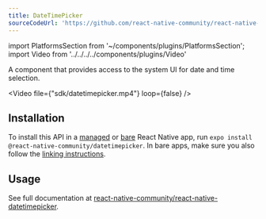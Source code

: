 ```yaml
---
title: DateTimePicker
sourceCodeUrl: 'https://github.com/react-native-community/react-native-datetimepicker'
---
```


import PlatformsSection from '~/components/plugins/PlatformsSection';
import Video from '../../../../components/plugins/Video'

A component that provides access to the system UI for date and time selection.

<Video file={"sdk/datetimepicker.mp4"} loop={false} />

<PlatformsSection android emulator ios simulator />

## Installation

To install this API in a [managed](../../introduction/managed-vs-bare/#managed-workflow) or [bare](../../introduction/managed-vs-bare/#bare-workflow) React Native app, run `expo install @react-native-community/datetimepicker`. In bare apps, make sure you also follow the [linking instructions](https://github.com/react-native-community/react-native-datetimepicker#linking).

## Usage

See full documentation at [react-native-community/react-native-datetimepicker](https://github.com/react-native-community/react-native-datetimepicker).
